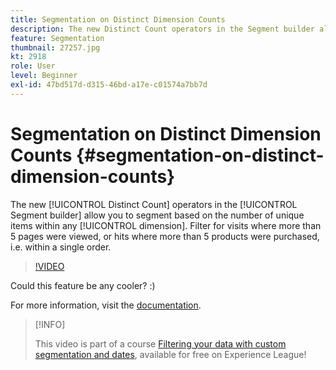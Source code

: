 ```yaml
---
title: Segmentation on Distinct Dimension Counts
description: The new Distinct Count operators in the Segment builder allow you to segment based on the number of unique items within any dimension. Filter for visits where more than 5 pages were viewed, or hits where more than 5 products were purchased, i.e. within a single order.
feature: Segmentation
thumbnail: 27257.jpg
kt: 2918
role: User
level: Beginner
exl-id: 47bd517d-d315-46bd-a17e-c01574a7bb7d
---
```

# Segmentation on Distinct Dimension Counts {#segmentation-on-distinct-dimension-counts}

The new [!UICONTROL Distinct Count] operators in the [!UICONTROL Segment builder] allow you to segment based on the number of unique items within any [!UICONTROL dimension]. Filter for visits where more than 5 pages were viewed, or hits where more than 5 products were purchased, i.e. within a single order.

>[!VIDEO](https://video.tv.adobe.com/v/27257/?quality=12&learn=on)

Could this feature be any cooler? :)

For more information, visit the [documentation](https://experienceleague.adobe.com/docs/analytics/components/segmentation/segment-reference/seg-operators.html?lang=en).

>[!INFO]
>
> This video is part of a course [Filtering your data with custom segmentation and dates](https://experienceleague.adobe.com/?recommended=Analytics-U-1-2021.1.filterdata), available for free on Experience League!
